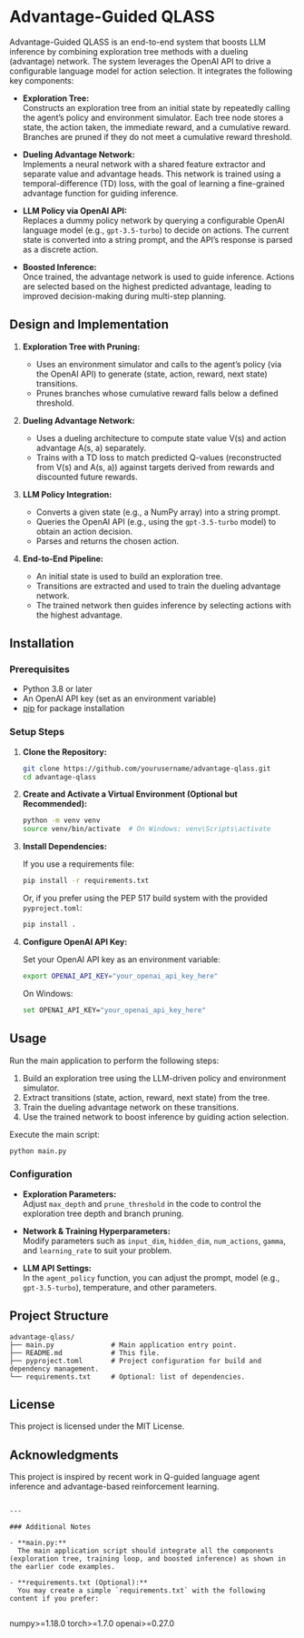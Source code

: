# Advantage-Guided QLASS

Advantage-Guided QLASS is an end-to-end system that boosts LLM inference by combining exploration tree methods with a dueling (advantage) network. The system leverages the OpenAI API to drive a configurable language model for action selection. It integrates the following key components:

- **Exploration Tree:**  
  Constructs an exploration tree from an initial state by repeatedly calling the agent’s policy and environment simulator. Each tree node stores a state, the action taken, the immediate reward, and a cumulative reward. Branches are pruned if they do not meet a cumulative reward threshold.

- **Dueling Advantage Network:**  
  Implements a neural network with a shared feature extractor and separate value and advantage heads. This network is trained using a temporal-difference (TD) loss, with the goal of learning a fine-grained advantage function for guiding inference.

- **LLM Policy via OpenAI API:**  
  Replaces a dummy policy network by querying a configurable OpenAI language model (e.g., `gpt-3.5-turbo`) to decide on actions. The current state is converted into a string prompt, and the API’s response is parsed as a discrete action.

- **Boosted Inference:**  
  Once trained, the advantage network is used to guide inference. Actions are selected based on the highest predicted advantage, leading to improved decision-making during multi-step planning.

## Design and Implementation

1. **Exploration Tree with Pruning:**  
   - Uses an environment simulator and calls to the agent’s policy (via the OpenAI API) to generate (state, action, reward, next state) transitions.
   - Prunes branches whose cumulative reward falls below a defined threshold.

2. **Dueling Advantage Network:**  
   - Uses a dueling architecture to compute state value V(s) and action advantage A(s, a) separately.
   - Trains with a TD loss to match predicted Q-values (reconstructed from V(s) and A(s, a)) against targets derived from rewards and discounted future rewards.

3. **LLM Policy Integration:**  
   - Converts a given state (e.g., a NumPy array) into a string prompt.
   - Queries the OpenAI API (e.g., using the `gpt-3.5-turbo` model) to obtain an action decision.
   - Parses and returns the chosen action.

4. **End-to-End Pipeline:**  
   - An initial state is used to build an exploration tree.
   - Transitions are extracted and used to train the dueling advantage network.
   - The trained network then guides inference by selecting actions with the highest advantage.

## Installation

### Prerequisites

- Python 3.8 or later
- An OpenAI API key (set as an environment variable)
- [pip](https://pip.pypa.io/en/stable/) for package installation

### Setup Steps

1. **Clone the Repository:**

   ```bash
   git clone https://github.com/yourusername/advantage-qlass.git
   cd advantage-qlass
   ```

2. **Create and Activate a Virtual Environment (Optional but Recommended):**

   ```bash
   python -m venv venv
   source venv/bin/activate  # On Windows: venv\Scripts\activate
   ```

3. **Install Dependencies:**

   If you use a requirements file:
   
   ```bash
   pip install -r requirements.txt
   ```
   
   Or, if you prefer using the PEP 517 build system with the provided `pyproject.toml`:
   
   ```bash
   pip install .
   ```

4. **Configure OpenAI API Key:**

   Set your OpenAI API key as an environment variable:
   
   ```bash
   export OPENAI_API_KEY="your_openai_api_key_here"
   ```
   
   On Windows:
   
   ```bash
   set OPENAI_API_KEY="your_openai_api_key_here"
   ```

## Usage

Run the main application to perform the following steps:
1. Build an exploration tree using the LLM-driven policy and environment simulator.
2. Extract transitions (state, action, reward, next state) from the tree.
3. Train the dueling advantage network on these transitions.
4. Use the trained network to boost inference by guiding action selection.

Execute the main script:

```bash
python main.py
```

### Configuration

- **Exploration Parameters:**  
  Adjust `max_depth` and `prune_threshold` in the code to control the exploration tree depth and branch pruning.

- **Network & Training Hyperparameters:**  
  Modify parameters such as `input_dim`, `hidden_dim`, `num_actions`, `gamma`, and `learning_rate` to suit your problem.

- **LLM API Settings:**  
  In the `agent_policy` function, you can adjust the prompt, model (e.g., `gpt-3.5-turbo`), temperature, and other parameters.

## Project Structure

```
advantage-qlass/
├── main.py              # Main application entry point.
├── README.md            # This file.
├── pyproject.toml       # Project configuration for build and dependency management.
└── requirements.txt     # Optional: list of dependencies.
```

## License

This project is licensed under the MIT License.

## Acknowledgments

This project is inspired by recent work in Q-guided language agent inference and advantage-based reinforcement learning.
```

---

### Additional Notes

- **main.py:**  
  The main application script should integrate all the components (exploration tree, training loop, and boosted inference) as shown in the earlier code examples.

- **requirements.txt (Optional):**  
  You may create a simple `requirements.txt` with the following content if you prefer:
  
  ```
  numpy>=1.18.0
  torch>=1.7.0
  openai>=0.27.0
  ```
